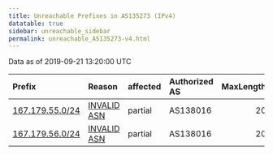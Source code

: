 ```yaml
---
title: Unreachable Prefixes in AS135273 (IPv4)
datatable: true
sidebar: unreachable_sidebar
permalink: unreachable_AS135273-v4.html
---
```


Data as of 2019-09-21 13:20:00 UTC


<div class="datatable-begin"></div>

| Prefix                                                   | Reason                                                                                                  | affected   | Authorized AS   |   MaxLength | Anchor                                       |   unreachable /24s |
|:---------------------------------------------------------|:--------------------------------------------------------------------------------------------------------|:-----------|:----------------|------------:|:---------------------------------------------|-------------------:|
| [167.179.55.0/24](https://stat.ripe.net/167.179.55.0/24) | [INVALID ASN](https://rpki-validator.ripe.net/announcement-preview?asn=AS135273&prefix=167.179.55.0/24) | partial    | AS138016        |          20 | [APNIC](unreachable_APNIC_RPKI_Root-v4.html) |                  1 |
| [167.179.56.0/24](https://stat.ripe.net/167.179.56.0/24) | [INVALID ASN](https://rpki-validator.ripe.net/announcement-preview?asn=AS135273&prefix=167.179.56.0/24) | partial    | AS138016        |          20 | [APNIC](unreachable_APNIC_RPKI_Root-v4.html) |                  1 |

<div class="datatable-end"></div>